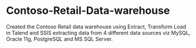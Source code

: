 # Contoso-Retail-Data-warehouse

Created the Contoso Retail data warehouse using Extract, Transform Load in Talend and SSIS extracting data from 4 different data sources viz MySQL, Oracle 11g, PostgreSQL and MS SQL Server.
